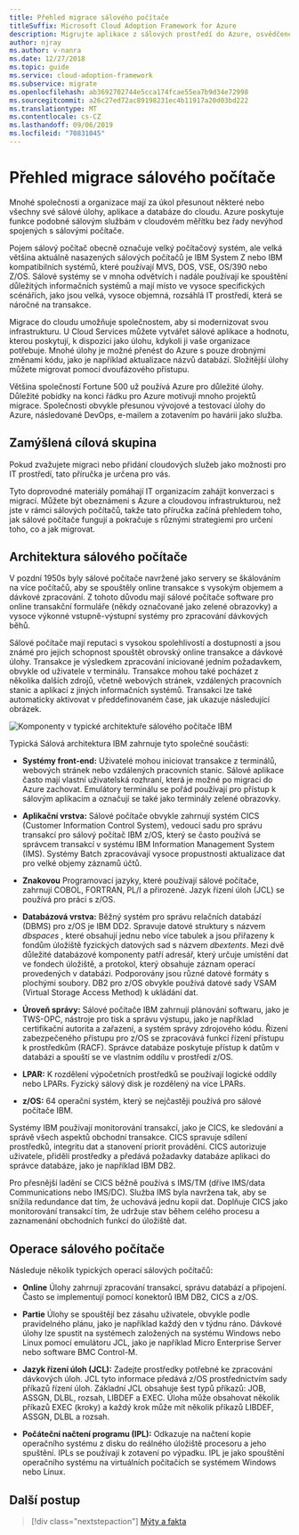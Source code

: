 ```yaml
---
title: Přehled migrace sálového počítače
titleSuffix: Microsoft Cloud Adoption Framework for Azure
description: Migrujte aplikace z sálových prostředí do Azure, osvědčené, vysoce dostupné a škálovatelné infrastruktury pro systémy, které se aktuálně spouštějí na sálových počítačích.
author: njray
ms.author: v-nanra
ms.date: 12/27/2018
ms.topic: guide
ms.service: cloud-adoption-framework
ms.subservice: migrate
ms.openlocfilehash: ab3692702744e5cca174fcae55ea7b9d34e72998
ms.sourcegitcommit: a26c27ed72ac89198231ec4b11917a20d03bd222
ms.translationtype: MT
ms.contentlocale: cs-CZ
ms.lasthandoff: 09/06/2019
ms.locfileid: "70831045"
---
```

# <a name="mainframe-migration-overview"></a>Přehled migrace sálového počítače

Mnohé společnosti a organizace mají za úkol přesunout některé nebo všechny své sálové úlohy, aplikace a databáze do cloudu. Azure poskytuje funkce podobné sálovým službám v cloudovém měřítku bez řady nevýhod spojených s sálovými počítače.

Pojem sálový počítač obecně označuje velký počítačový systém, ale velká většina aktuálně nasazených sálových počítačů je IBM System Z nebo IBM kompatibilních systémů, které používají MVS, DOS, VSE, OS/390 nebo Z/OS. Sálové systémy se v mnoha odvětvích i nadále používají ke spouštění důležitých informačních systémů a mají místo ve vysoce specifických scénářích, jako jsou velká, vysoce objemná, rozsáhlá IT prostředí, která se náročné na transakce.

Migrace do cloudu umožňuje společnostem, aby si modernizovat svou infrastrukturu. U Cloud Services můžete vytvářet sálové aplikace a hodnotu, kterou poskytují, k dispozici jako úlohu, kdykoli ji vaše organizace potřebuje. Mnohé úlohy je možné přenést do Azure s pouze drobnými změnami kódu, jako je například aktualizace názvů databází. Složitější úlohy můžete migrovat pomocí dvoufázového přístupu.

Většina společností Fortune 500 už používá Azure pro důležité úlohy. Důležité pobídky na konci řádku pro Azure motivují mnoho projektů migrace. Společnosti obvykle přesunou vývojové a testovací úlohy do Azure, následované DevOps, e-mailem a zotavením po havárii jako služba.

## <a name="intended-audience"></a>Zamýšlená cílová skupina

Pokud zvažujete migraci nebo přidání cloudových služeb jako možnosti pro IT prostředí, tato příručka je určena pro vás.

Tyto doprovodné materiály pomáhají IT organizacím zahájit konverzaci s migrací. Můžete být obeznámeni s Azure a cloudovou infrastrukturou, než jste v rámci sálových počítačů, takže tato příručka začíná přehledem toho, jak sálové počítače fungují a pokračuje s různými strategiemi pro určení toho, co a jak migrovat.

## <a name="mainframe-architecture"></a>Architektura sálového počítače

V pozdní 1950s byly sálové počítače navržené jako servery se škálováním na více počítačů, aby se spouštěly online transakce s vysokým objemem a dávkové zpracování. Z tohoto důvodu mají sálové počítače software pro online transakční formuláře (někdy označované jako zelené obrazovky) a vysoce výkonné vstupně-výstupní systémy pro zpracování dávkových běhů.

Sálové počítače mají reputaci s vysokou spolehlivostí a dostupností a jsou známé pro jejich schopnost spouštět obrovský online transakce a dávkové úlohy. Transakce je výsledkem zpracování iniciované jedním požadavkem, obvykle od uživatele v terminálu. Transakce mohou také pocházet z několika dalších zdrojů, včetně webových stránek, vzdálených pracovních stanic a aplikací z jiných informačních systémů. Transakci lze také automaticky aktivovat v předdefinovaném čase, jak ukazuje následující obrázek.

![Komponenty v typické architektuře sálového počítače IBM](../../_images/mainframe-migration/zOS-architectural-layers.png)

Typická Sálová architektura IBM zahrnuje tyto společné součásti:

- **Systémy front-end:** Uživatelé mohou iniciovat transakce z terminálů, webových stránek nebo vzdálených pracovních stanic. Sálové aplikace často mají vlastní uživatelská rozhraní, která je možné po migraci do Azure zachovat. Emulátory terminálu se pořád používají pro přístup k sálovým aplikacím a označují se také jako terminály zelené obrazovky.

- **Aplikační vrstva:** Sálové počítače obvykle zahrnují systém CICS (Customer Information Control System), vedoucí sadu pro správu transakcí pro sálový počítač IBM z/OS, který se často používá se správcem transakcí v systému IBM Information Management System (IMS). Systémy Batch zpracovávají vysoce propustnosti aktualizace dat pro velké objemy záznamů účtů.

- **Znakovou** Programovací jazyky, které používají sálové počítače, zahrnují COBOL, FORTRAN, PL/I a přirozené. Jazyk řízení úloh (JCL) se používá pro práci s z/OS.

- **Databázová vrstva:** Běžný systém pro správu relačních databází (DBMS) pro z/OS je IBM DD2. Spravuje datové struktury s názvem *dbspaces* , které obsahují jednu nebo více tabulek a jsou přiřazeny k fondům úložiště fyzických datových sad s názvem *dbextents*. Mezi dvě důležité databázové komponenty patří adresář, který určuje umístění dat ve fondech úložiště, a protokol, který obsahuje záznam operací provedených v databázi. Podporovány jsou různé datové formáty s plochými soubory. DB2 pro z/OS obvykle používá datové sady VSAM (Virtual Storage Access Method) k ukládání dat.

- **Úroveň správy:** Sálové počítače IBM zahrnují plánování softwaru, jako je TWS-OPC, nástroje pro tisk a správu výstupu, jako je například certifikační autorita a zařazení, a systém správy zdrojového kódu. Řízení zabezpečeného přístupu pro z/OS se zpracovává funkcí řízení přístupu k prostředkům (RACF). Správce databáze poskytuje přístup k datům v databázi a spouští se ve vlastním oddílu v prostředí z/OS.

- **LPAR:** K rozdělení výpočetních prostředků se používají logické oddíly nebo LPARs. Fyzický sálový disk je rozdělený na více LPARs.

- **z/OS:** 64 operační systém, který se nejčastěji používá pro sálové počítače IBM.

Systémy IBM používají monitorování transakcí, jako je CICS, ke sledování a správě všech aspektů obchodní transakce. CICS spravuje sdílení prostředků, integritu dat a stanovení priorit provádění. CICS autorizuje uživatele, přidělí prostředky a předává požadavky databáze aplikaci do správce databáze, jako je například IBM DB2.

Pro přesnější ladění se CICS běžně používá s IMS/TM (dříve IMS/data Communications nebo IMS/DC). Služba IMS byla navržena tak, aby se snížila redundance dat tím, že uchovává jednu kopii dat. Doplňuje CICS jako monitorování transakcí tím, že udržuje stav během celého procesu a zaznamenání obchodních funkcí do úložiště dat.

## <a name="mainframe-operations"></a>Operace sálového počítače

Následuje několik typických operací sálových počítačů:

- **Online** Úlohy zahrnují zpracování transakcí, správu databází a připojení. Často se implementují pomocí konektorů IBM DB2, CICS a z/OS.

- **Partie** Úlohy se spouštějí bez zásahu uživatele, obvykle podle pravidelného plánu, jako je například každý den v týdnu ráno. Dávkové úlohy lze spustit na systémech založených na systému Windows nebo Linux pomocí emulátoru JCL, jako je například Micro Enterprise Server nebo software BMC Control-M.

- **Jazyk řízení úloh (JCL):** Zadejte prostředky potřebné ke zpracování dávkových úloh. JCL tyto informace předává z/OS prostřednictvím sady příkazů řízení úloh. Základní JCL obsahuje šest typů příkazů: JOB, ASSGN, DLBL, rozsah, LIBDEF a EXEC. Úloha může obsahovat několik příkazů EXEC (kroky) a každý krok může mít několik příkazů LIBDEF, ASSGN, DLBL a rozsah.

- **Počáteční načtení programu (IPL):**  Odkazuje na načtení kopie operačního systému z disku do reálného úložiště procesoru a jeho spuštění. IPLs se používají k zotavení po výpadku. IPL je jako spouštění operačního systému na virtuálních počítačích se systémem Windows nebo Linux.

## <a name="next-steps"></a>Další postup

> [!div class="nextstepaction"]
> [Mýty a fakta](myths-and-facts.md)
